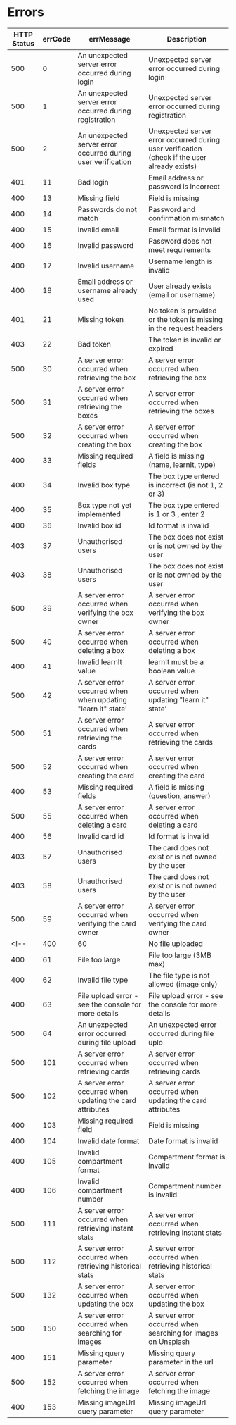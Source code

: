 # Errors

| HTTP Status | errCode | errMessage                            | Description                           |
| ------------| ------- | ------------------------------------- | -------------------------------------- |
| 500         | 0       | An unexpected server error occurred during login | Unexpected server error occurred during login |
| 500         | 1       | An unexpected server error occurred during registration | Unexpected server error occurred during registration |
| 500         | 2       | An unexpected server error occurred during user verification | Unexpected server error occurred during user verification (check if the user already exists) |
| 401         | 11      | Bad login                             | Email address or password is incorrect |
| 400         | 13      | Missing field                         | Field is missing                       |
| 400         | 14      | Passwords do not match                | Password and confirmation mismatch     |
| 400         | 15      | Invalid email                         | Email format is invalid                |
| 400         | 16      | Invalid password                      | Password does not meet requirements    |
| 400         | 17      | Invalid username                      | Username length is invalid             |
| 400         | 18      | Email address or username already used | User already exists (email or username)                                |
| 401         | 21      | Missing token                          | No token is provided or the token is missing in the request headers    |
| 403         | 22      | Bad token                              | The token is invalid or expired                                        |
| 500         | 30      | A server error occurred when retrieving the box          | A server error occurred when retrieving the box      |
| 500         | 31      | A server error occurred when retrieving the boxes        | A server error occurred when retrieving the boxes    |
| 500         | 32      | A server error occurred when creating the box            | A server error occurred when creating the box        |
| 400         | 33      | Missing required fields                                  | A field is missing (name, learnIt, type)             |
| 400         | 34      | Invalid box type                                         | The box type entered is incorrect (is not 1, 2 or 3) |
| 400         | 35      | Box type not yet implemented                             | The box type entered is 1 or 3 , enter 2             |
| 400         | 36      | Invalid box id                                           | Id format is invalid                                 |
| 403         | 37      | Unauthorised users                                       | The box does not exist or is not owned by the user   |
| 403         | 38      | Unauthorised users                                       | The box does not exist or is not owned by the user   |
| 500         | 39      | A server error occurred when verifying the box owner     | A server error occurred when verifying the box owner |
| 500         | 40      | A server error occurred when deleting a box              | A server error occurred when deleting a box          |
| 400         | 41      | Invalid learnIt value                                    | learnIt must be a boolean value                      |
| 500         | 42      | A server error occurred when when updating "learn it" state' | A server error occurred when updating "learn it" state'          |
| 500         | 51      | A server error occurred when retrieving the cards        | A server error occurred when retrieving the cards                    |
| 500         | 52      | A server error occurred when creating the card           | A server error occurred when creating the card                       |
| 400         | 53      | Missing required fields                                  | A field is missing (question, answer)                                |
| 500         | 55      | A server error occurred when deleting a card             | A server error occurred when deleting a card                         |
| 400         | 56      | Invalid card id                                          | Id format is invalid                                                 |
| 403         | 57      | Unauthorised users                                       | The card does not exist or is not owned by the user                  |
| 403         | 58      | Unauthorised users                                       | The card does not exist or is not owned by the user                  |
| 500         | 59      | A server error occurred when verifying the card owner    | A server error occurred when verifying the card owner                |
<!-- | 400         | 60      | No file uploaded                                         | No file uploaded                                                     | -->
| 400         | 61      | File too large                                           | File too large (3MB max)                                             |
| 400         | 62      | Invalid file type                                        | The file type is not allowed (image only)                            |
| 400         | 63      | File upload error - see the console for more details     | File upload error - see the console for more details                 |
| 500         | 64      | An unexpected error occurred during file upload          | An unexpected error occurred during file uplo                        |
| 500         | 101     | A server error occurred when retrieving cards            | A server error occurred when retrieving cards                        |
| 500         | 102     | A server error occurred when updating the card attributes| A server error occurred when updating the card attributes            |
| 400         | 103     | Missing required field                                   | Field is missing                                                     |
| 400         | 104     | Invalid date format                                      | Date format is invalid                                               |
| 400         | 105     | Invalid compartment format                               | Compartment format is invalid                                        |
| 400         | 106     | Invalid compartment number                               | Compartment number is invalid                                        |
| 500         | 111     | A server error occurred when retrieving instant stats    | A server error occurred when retrieving instant stats                |
| 500         | 112     | A server error occurred when retrieving historical stats | A server error occurred when retrieving historical stats             |
| 500         | 132     | A server error occurred when updating the box            | A server error occurred when updating the box                        |
| 500         | 150     | A server error occurred when searching for images        | A server error occurred when searching for images on Unsplash        |
| 400         | 151     | Missing query parameter                                  | Missing query parameter in the url                                   |
| 500         | 152     | A server error occurred when fetching the image          | A server error occurred when fetching the image                      |
| 400         | 153     | Missing imageUrl query parameter                         | Missing imageUrl query parameter                                     |